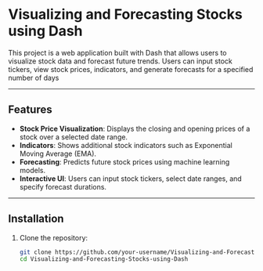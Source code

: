 # Visualizing and Forecasting Stocks using Dash

This project is a web application built with Dash that allows users to visualize stock data and forecast future trends. Users can input stock tickers, view stock prices, indicators, and generate forecasts for a specified number of days

---

## Features

- **Stock Price Visualization**: Displays the closing and opening prices of a stock over a selected date range.
- **Indicators**: Shows additional stock indicators such as Exponential Moving Average (EMA).
- **Forecasting**: Predicts future stock prices using machine learning models.
- **Interactive UI**: Users can input stock tickers, select date ranges, and specify forecast durations.

---

## Installation

1. Clone the repository:
   ```bash
   git clone https://github.com/your-username/Visualizing-and-Forecasting-Stocks-using-Dash.git
   cd Visualizing-and-Forecasting-Stocks-using-Dash
